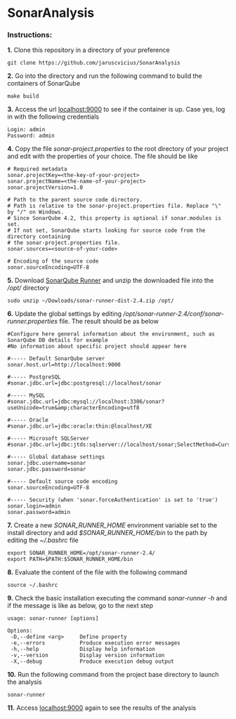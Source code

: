 # SonarAnalysis

### Instructions:

**1.** Clone this repository in a directory of your preference

`git clone https://github.com/jaruscvicius/SonarAnalysis`

**2.** Go into the directory and run the following command to build the containers of SonarQube

`make build`

**3.** Access the url [localhost:9000](http://localhost:9000) to see if the container is up. Case yes, log in with the following credentials

	Login: admin
	Password: admin

**4.** Copy the file *sonar-project.properties* to the root directory of your project and edit with the properties of your choice. The file should be like

	# Required metadata
	sonar.projectKey=<the-key-of-your-project>
	sonar.projectName=<the-name-of-your-project>
	sonar.projectVersion=1.0
	
	# Path to the parent source code directory.
	# Path is relative to the sonar-project.properties file. Replace "\" by "/" on Windows.
	# Since SonarQube 4.2, this property is optional if sonar.modules is set. 
	# If not set, SonarQube starts looking for source code from the directory containing 
	# the sonar-project.properties file.
	sonar.sources=<source-of-your-code>
	
	# Encoding of the source code
	sonar.sourceEncoding=UTF-8

**5.** Download [SonarQube Runner](http://repo1.maven.org/maven2/org/codehaus/sonar/runner/sonar-runner-dist/2.4/sonar-runner-dist-2.4.zip) and unzip the downloaded file into the */opt/* directory

`sudo unzip ~/Dowloads/sonar-runner-dist-2.4.zip /opt/`

**6.** Update the global settings by editing */opt/sonar-runner-2.4/conf/sonar-runner.properties* file. The result should be as below

	#Configure here general information about the environment, such as SonarQube DB details for example
	#No information about specific project should appear here

	#----- Default SonarQube server
	sonar.host.url=http://localhost:9000

	#----- PostgreSQL
	#sonar.jdbc.url=jdbc:postgresql://localhost/sonar

	#----- MySQL
	#sonar.jdbc.url=jdbc:mysql://localhost:3306/sonar?useUnicode=true&amp;characterEncoding=utf8

	#----- Oracle
	#sonar.jdbc.url=jdbc:oracle:thin:@localhost/XE

	#----- Microsoft SQLServer
	#sonar.jdbc.url=jdbc:jtds:sqlserver://localhost/sonar;SelectMethod=Cursor

	#----- Global database settings
	sonar.jdbc.username=sonar
	sonar.jdbc.password=sonar

	#----- Default source code encoding
	sonar.sourceEncoding=UTF-8

	#----- Security (when 'sonar.forceAuthentication' is set to 'true')
	sonar.login=admin
	sonar.password=admin

**7.** Create a new *SONAR_RUNNER_HOME* environment variable set to the install directory and add *$SONAR_RUNNER_HOME/bin* to the path by editing the *~/.bashrc* file

	export SONAR_RUNNER_HOME=/opt/sonar-runner-2.4/
	export PATH=$PATH:$SONAR_RUNNER_HOME/bin

**8.** Evaluate the content of the file with the following command

`source ~/.bashrc`

**9.** Check the basic installation executing the command *sonar-runner -h* and if the message is like as below, go to the next step

	usage: sonar-runner [options]

	Options:
	 -D,--define <arg>     Define property
	 -e,--errors           Produce execution error messages
	 -h,--help             Display help information
	 -v,--version          Display version information
	 -X,--debug            Produce execution debug output

**10.** Run the following command from the project base directory to launch the analysis

`sonar-runner`

**11.** Access [localhost:9000](http://localhost:9000) again to see the results of the analysis
